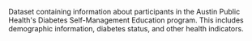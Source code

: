 Dataset containing information about participants in the Austin Public Health's Diabetes Self-Management Education program. This includes demographic information, diabetes status, and other health indicators.
